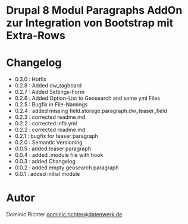 # Drupal 8 Modul Paragraphs AddOn zur Integration von Bootstrap mit Extra-Rows

# Changelog

* 0.3.0 : Hotfix
* 0.2.8 : Added dw_tagboard
* 0.2.7 : Added Settings-Form
* 0.2.6 : Added Option-List to Geosearch and some yml Files
* 0.2.5 : Bugfix in File-Namings
* 0.2.4 : added missing field.storage.paragraph.dw_teaser_field
* 0.2.3 : corrected readme.md
* 0.2.2 : corrected info.yml
* 0.2.2 : corrected readme.md
* 0.2.1 : bugfix for teaser paragraph
* 0.2.0 : Semantic Versioning
* 0.0.5 : added teaser paragraph
* 0.0.4 : added .module file with hook
* 0.0.3 : added Changelog
* 0.0.2 : added empty geosearch paragraph
* 0.0.1 : added initial module

# Autor
Dominic Richter
dominic.richter@datenwerk.de
